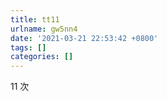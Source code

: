 ```yaml
---
title: tt11
urlname: gw5nn4
date: '2021-03-21 22:53:42 +0800'
tags: []
categories: []
---
```


11 次
